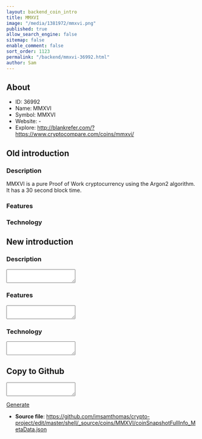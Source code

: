 ```yaml
---
layout: backend_coin_intro
title: MMXVI
image: "/media/1381972/mmxvi.png"
published: true
allow_search_engine: false
sitemap: false
enable_comment: false
sort_order: 1123
permalink: "/backend/mmxvi-36992.html"
author: Sam
---
```


## About

- ID: 36992
- Name: MMXVI
- Symbol: MMXVI
- Website: -
- Explore: http://blankrefer.com/?https://www.cryptocompare.com/coins/mmxvi/


## Old introduction

### Description

<p>MMXVI is a pure Proof of Work cryptocurrency using the Argon2 algorithm. It has a 30 second block time.</p>

### Features


### Technology




## New introduction


### Description
<textarea id="meta_description" name="description"></textarea>

### Features
<textarea id="meta_features" name="features"></textarea>

### Technology
<textarea id="meta_technology" name="technology"></textarea>


## Copy to Github

<textarea id="coinsnapshotfullinfo_metadata"></textarea>

<a href="#gen" onclick="generateMetaDatJson()">Generate</a>

- **Source file**: <a href="https://github.com/imsamthomas/crypto-project/edit/master/shell/_source/coins/MMXVI/coinSnapshotFullInfo_MetaData.json">https://github.com/imsamthomas/crypto-project/edit/master/shell/_source/coins/MMXVI/coinSnapshotFullInfo_MetaData.json</a>

